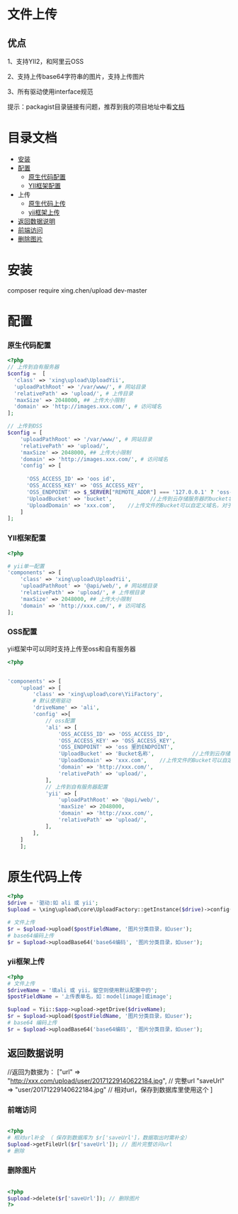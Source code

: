 # 文件上传
## 优点
1、支持YII2，和阿里云OSS

2、支持上传base64字符串的图片，支持上传图片

3、所有驱动使用interface规范

提示：packagist目录链接有问题，推荐到我的项目地址中看[文档](https://github.com/aa0604/upload)
# 目录文档
* [安装](#安装)
* [配置](#配置)
    * [原生代码配置](#原生代码配置)
    * [YII框架配置](#YII框架配置)
* 上传
    * [原生代码上传](#原生代码上传)
    * [yii框架上传](#yii框架上传)
* [返回数据说明](#返回数据说明)
* [前端访问](#前端访问)
* [删除图片](#删除图片)

# 安装
composer require xing.chen/upload dev-master

# 配置
### 原生代码配置
```php
<?php
// 上传到自有服务器
$config =  [
  'class' => 'xing\upload\UploadYii',
  'uploadPathRoot' => '/var/www/', # 网站目录
  'relativePath' => 'upload/', # 上传目录
  'maxSize' => 2048000, ## 上传大小限制
  'domain' => 'http://images.xxx.com/', # 访问域名
];

// 上传到OSS
$config = [
    'uploadPathRoot' => '/var/www/', # 网站目录
    'relativePath' => 'upload/',
    'maxSize' => 2048000, ## 上传大小限制
    'domain' => 'http://images.xxx.com/', # 访问域名
    'config' => [
    
      'OSS_ACCESS_ID' => 'oos id',
      'OSS_ACCESS_KEY' => 'OSS_ACCESS_KEY',
      'OSS_ENDPOINT' => $_SERVER["REMOTE_ADDR"] === '127.0.0.1' ? 'oss-cn-shanghai.aliyuncs.com' : 'oss-cn-shanghai-internal.aliyuncs.com',
      'UploadBucket' => 'bucket',            //上传到云存储服务器的bucket名字
      'UploadDomain' => 'xxx.com',    //上传文件的Bucket可以自定义域名，对于不同的Bucket使用不同的自定义域名
    ]
];
```
### YII框架配置
```php
<?php

# yii单一配置
'components' => [
    'class' => 'xing\upload\UploadYii',
    'uploadPathRoot' => '@api/web/', # 网站根目录
    'relativePath' => 'upload/', # 上传根目录
    'maxSize' => 2048000, ## 上传大小限制
    'domain' => 'http://xxx.com/', # 访问域名
];
```

### OSS配置
yii框架中可以同时支持上传至oss和自有服务器
```php
<?php


'components' => [
    'upload' => [
        'class' => 'xing\upload\core\YiiFactory',
        # 默认使用驱动
        'driveName' => 'ali',
        'config' =>[
            // oss配置
            'ali' => [
                'OSS_ACCESS_ID' => 'OSS_ACCESS_ID',
                'OSS_ACCESS_KEY' => 'OSS_ACCESS_KEY',
                'OSS_ENDPOINT' => 'oss 里的ENDPOINT',
                'UploadBucket' => 'Bucket名称',            //上传到云存储服务器的bucket名字
                'UploadDomain' => 'xxx.com',    //上传文件的Bucket可以自定义域名，对于不同的Bucket使用不同的自定义域名
                'domain' => 'http://xxx.com/',
                'relativePath' => 'upload/',
            ],
            // 上传到自有服务器配置
            'yii' => [
                'uploadPathRoot' => '@api/web/',
                'maxSize' => 2048000,
                'domain' => 'http://xxx.com/',
                'relativePath' => 'upload/',
            ],
        ],
    ]
    ];
```


# 原生代码上传
```php
<?php
$drive = '驱动:如 ali 或 yii';
$upload = \xing\upload\core\UploadFactory::getInstance($drive)->config('驱动的简单配置，详细参考单一配置');

# 文件上传
$r = $upload->upload($postFieldName, '图片分类目录，如user');
# base64编码上传
$r = $upload->uploadBase64('base64编码', '图片分类目录，如user');

```


### yii框架上传
```php
<?php
# 文件上传
$driveName = '填ali 或 yii，留空则使用默认配置中的';
$postFieldName = '上传表单名，如：model[image]或image';

$upload = Yii::$app->upload->getDrive($driveName);
$r = $upload->upload($postFieldName, '图片分类目录，如user');
# base64 编码上传
$r = $upload->uploadBase64('base64编码', '图片分类目录，如user');


```
## 返回数据说明
//返回为数据为：
["url" => "http://xxx.com/upload/user/20171229140622184.jpg", // 完整url
"saveUrl" => "user/20171229140622184.jpg" // 相对url，保存到数据库里使用这个
]


### 前端访问
```php

<?php
# 相对url补全 （ 保存到数据库为 $r['saveUrl']，数据取出时需补全）
$upload->getFileUrl($r['saveUrl']); // 图片完整访问url
# 删除
```

### 删除图片
```php

<?php
$upload->delete($r['saveUrl']); // 删除图片
?>
```